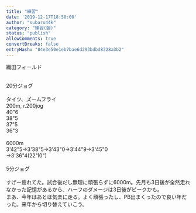 ```yaml
---
title: "練習"
date: '2019-12-17T18:50:00'
author: "subaru44k"
category: "練習(強)"
status: "publish"
allowComments: true
convertBreaks: false
entryHash: "84e3e50e1eb7bae6d293bdbd8328a3b2"
---
```

織田フィールド<div><br></div><div>20分ジョグ</div><div><br></div><div>タイツ、ズームフライ</div><div>200m, r.200jog</div><div>40"6</div><div>38"5</div><div>37"5</div><div>36"3</div><div><br></div><div>6000m</div><div>3'42"5→3'38"5→3'43"0→3'44"9→3'45"0</div><div>→3'36"4(22'10")</div><div><br></div><div>5分ジョグ</div><div><br></div><div>すげー疲れてた。試合後だし無理に頑張らずに6000m。先月も3日後が全然走れなかった記憶があるから、ハーフのダメージは3日後がピークかも。</div><div>まあ、今年はあとは気楽に走る。よく頑張ったし、PB出まくったので良い年だった。来年から切り替えていこう。</div>
